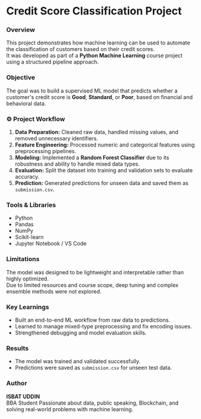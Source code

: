 # Credit Score Classification Project

### Overview
This project demonstrates how machine learning can be used to automate the classification of customers based on their credit scores.  
It was developed as part of a **Python Machine Learning** course project using a structured pipeline approach.

###  Objective
The goal was to build a supervised ML model that predicts whether a customer's credit score is **Good**, **Standard**, or **Poor**, based on financial and behavioral data.

### ⚙️ Project Workflow
1. **Data Preparation:** Cleaned raw data, handled missing values, and removed unnecessary identifiers.  
2. **Feature Engineering:** Processed numeric and categorical features using preprocessing pipelines.  
3. **Modeling:** Implemented a **Random Forest Classifier** due to its robustness and ability to handle mixed data types.  
4. **Evaluation:** Split the dataset into training and validation sets to evaluate accuracy.  
5. **Prediction:** Generated predictions for unseen data and saved them as `submission.csv`.

### Tools & Libraries
- Python  
- Pandas  
- NumPy  
- Scikit-learn  
- Jupyter Notebook / VS Code  

### Limitations
The model was designed to be lightweight and interpretable rather than highly optimized.  
Due to limited resources and course scope, deep tuning and complex ensemble methods were not explored.

###  Key Learnings
- Built an end-to-end ML workflow from raw data to predictions.  
- Learned to manage mixed-type preprocessing and fix encoding issues.  
- Strengthened debugging and model evaluation skills.  

###  Results
- The model was trained and validated successfully.  
- Predictions were saved as `submission.csv` for unseen test data.

###  Author
**ISBAT UDDIN**  
BBA Student
Passionate about data, public speaking, Blockchain, and solving real-world problems with machine learning.
